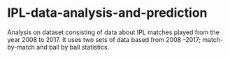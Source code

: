 # IPL-data-analysis-and-prediction
Analysis on dataset consisting of data about IPL matches played from the year 2008 to 2017. It uses two sets of data based from 2008 -2017; match-by-match and ball by ball statistics.
